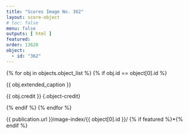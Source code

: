 ```yaml
---
title: "Scores Image No. 362"
layout: score-object
# toc: false
menu: false
outputs: [ html ]
featured: 
order: 13620
object:
  - id: "362"
---
```


{% for obj in objects.object_list %}
{% if obj.id == object[0].id %}

{{ obj.extended_caption }}

{{ obj.credit }} {.object-credit}

{% endif %}
{% endfor %}

<div class="object-credit object-url is-print-only">

{{ publication.url }}image-index/{{ object[0].id }}/ {% if featured %}*{% endif %}

</div>
